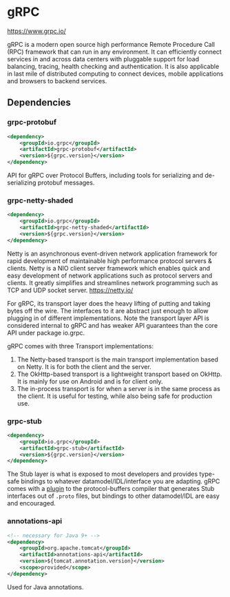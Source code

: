 # gRPC

<https://www.grpc.io/>

gRPC is a modern open source high performance Remote Procedure Call (RPC) framework that can run in any environment. It can efficiently connect services in and across data centers with pluggable support for load balancing, tracing, health checking and authentication. It is also applicable in last mile of distributed computing to connect devices, mobile applications and browsers to backend services.

## Dependencies

### grpc-protobuf

```xml
<dependency>
    <groupId>io.grpc</groupId>
    <artifactId>grpc-protobuf</artifactId>
    <version>${grpc.version}</version>
</dependency>
```

API for gRPC over Protocol Buffers, including tools for serializing
and de-serializing protobuf messages.

### grpc-netty-shaded

```xml
<dependency>
    <groupId>io.grpc</groupId>
    <artifactId>grpc-netty-shaded</artifactId>
    <version>${grpc.version}</version>
</dependency>
```

Netty is an asynchronous event-driven network application framework
for rapid development of maintainable high performance protocol
servers & clients. Netty is a NIO client server framework which
enables quick and easy development of network applications such as
protocol servers and clients. It greatly simplifies and streamlines
network programming such as TCP and UDP socket server. <https://netty.io/>

For gRPC, its transport layer does the heavy lifting of putting and taking bytes off the wire. The interfaces to it are abstract just enough to allow plugging in of different implementations. Note the transport layer API is considered internal to gRPC and has weaker API guarantees than the core API under package io.grpc.

gRPC comes with three Transport implementations:

1. The Netty-based transport is the main transport implementation based on Netty. It is for both the client and the server.
2. The OkHttp-based transport is a lightweight transport based on OkHttp. It is mainly for use on Android and is for client only.
3. The in-process transport is for when a server is in the same process as the client. It is useful for testing, while also being safe for production use.

### grpc-stub

```xml
<dependency>
    <groupId>io.grpc</groupId>
    <artifactId>grpc-stub</artifactId>
    <version>${grpc.version}</version>
</dependency>
```

The Stub layer is what is exposed to most developers and provides type-safe
bindings to whatever datamodel/IDL/interface you are adapting. gRPC comes with
a [plugin](https://github.com/google/grpc-java/blob/master/compiler) to the
protocol-buffers compiler that generates Stub interfaces out of `.proto` files,
but bindings to other datamodel/IDL are easy and encouraged.

### annotations-api

```xml
<!-- necessary for Java 9+ -->
<dependency>
    <groupId>org.apache.tomcat</groupId>
    <artifactId>annotations-api</artifactId>
    <version>${tomcat.annotation.version}</version>
    <scope>provided</scope>
</dependency>
```

Used for Java annotations.